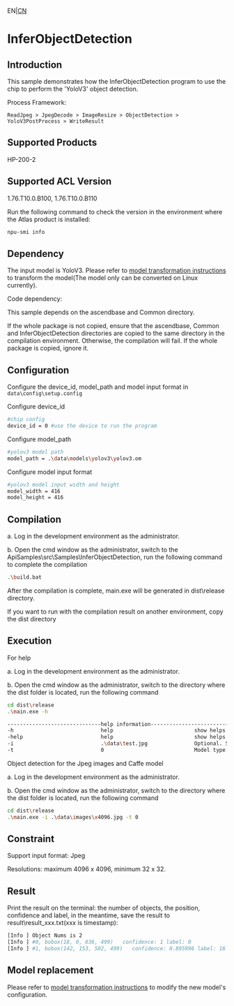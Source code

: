 EN|[CN](README(Windows).zh.md)
# InferObjectDetection

## Introduction

This sample demonstrates how the InferObjectDetection program to use the chip to perform the 'YoloV3' object detection.

Process Framework:

```
ReadJpeg > JpegDecode > ImageResize > ObjectDetection > YoloV3PostProcess > WriteResult
```

## Supported Products

HP-200-2

## Supported ACL Version

1.76.T10.0.B100, 1.76.T10.0.B110

Run the following command to check the version in the environment where the Atlas product is installed:
```bash
npu-smi info
```

## Dependency

The input model is YoloV3. Please refer to [model transformation instructions](data/models/README.md) to transform the model(The model only can be converted on Linux currently).


Code dependency:

This sample depends on the ascendbase and Common directory.

If the whole package is not copied, ensure that the ascendbase, Common and InferObjectDetection directories are copied to the same directory in the compilation environment. Otherwise, the compilation will fail. If the whole package is copied, ignore it.

## Configuration

Configure the device_id, model_path and model input format in `data\config\setup.config`

Configure device_id
```bash
#chip config
device_id = 0 #use the device to run the program
```
Configure model_path
```bash
#yolov3 model path
model_path = .\data\models\yolov3\yolov3.om
```
Configure model input format
```bash
#yolov3 model input width and height
model_width = 416
model_height = 416
```


## Compilation

a. Log in the development environment as the administrator.

b. Open the cmd window as the administrator, switch to the ApiSamples\src\Samples\InferObjectDetection, run the following command to complete the compilation

```bash
.\build.bat
```

After the compilation is complete, main.exe will be generated in dist\release directory.

If you want to run with the compilation result on another environment, copy the dist directory

## Execution

For help

a. Log in the development environment as the administrator.

b. Open the cmd window as the administrator, switch to the directory where the dist folder is located, run the following command

```bash
cd dist\release
.\main.exe -h

------------------------------help information------------------------------
-h                            help                          show helps
-help                         help                          show helps
-i                            .\data\test.jpg               Optional. Specify the input image, default: .\data\test.jpg
-t                            0                             Model type. 0: YoloV3 Caffe, 1: YoloV3 Tensorflow
```

Object detection for the Jpeg images and Caffe model

a. Log in the development environment as the administrator.

b. Open the cmd window as the administrator, switch to the directory where the dist folder is located, run the following command

```bash
cd dist\release
.\main.exe -i .\data\images\x4096.jpg -t 0
```

## Constraint

Support input format: Jpeg

Resolutions: maximum 4096 x 4096, minimum 32 x 32.


## Result

Print the result on the terminal: the number of objects, the position, confidence and label, in the meantime, save the result to result\result_xxx.txt(xxx is timestamp):
```bash
[Info ] Object Nums is 2
[Info ] #0, bobox(18, 0, 636, 499)   confidence: 1 label: 0
[Info ] #1, bobox(142, 153, 502, 499)   confidence: 0.895996 label: 16
```

## Model replacement
Please refer to [model transformation instructions](data/models/README.md) to modify the new model's configuration.
